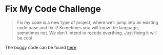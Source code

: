 # Fix My Code Challenge

> Fix my code is a new type of project, where we’ll jump into an existing code base and fix it!
Sometimes you will know the language, sometimes not. We don't intend to recode everthing. Just fixing it will be cool

The buggy code can be found [here](https://github.com/alx-tools/0x00-Fix_My_Code_Challenge/tree/master)
